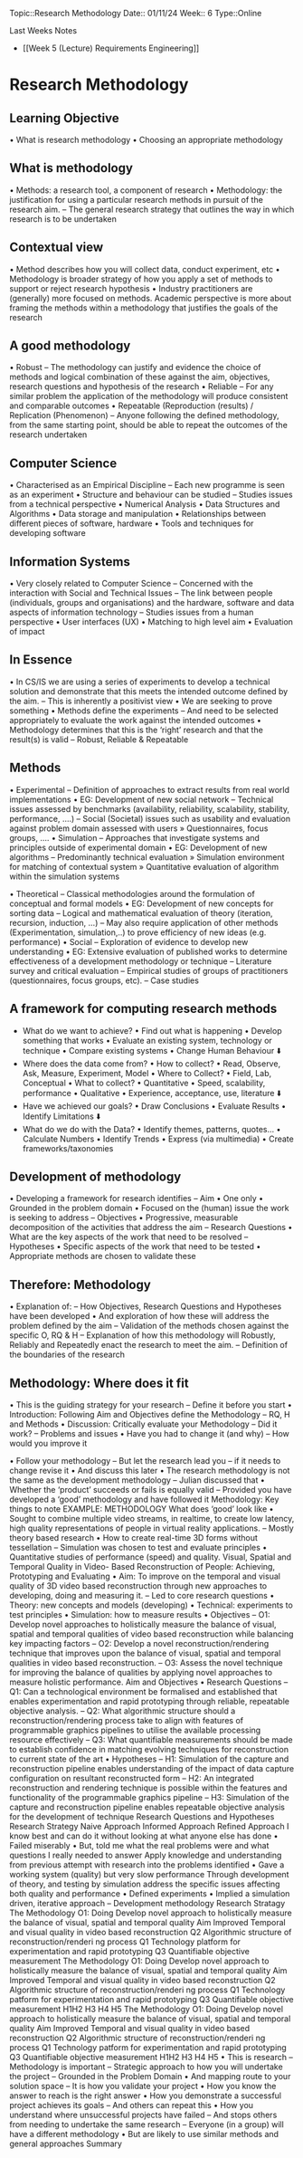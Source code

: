 
 Topic::Research Methodology
 Date:: 01/11/24
 Week:: 6
 Type::Online

 Last Weeks Notes
 - [[Week 5 (Lecture) Requirements Engineering]]
# Research Methodology

## Learning Objective
• What is research methodology
• Choosing an appropriate methodology

## What is methodology
• Methods: a research tool, a component of research
• Methodology: the justification for using a particular research methods in pursuit of the research aim.
	– The general research strategy that outlines the way in which research is to be undertaken

## Contextual view
• Method describes how you will collect data, conduct experiment, etc
• Methodology is broader strategy of how you apply a set of methods to support or reject research hypothesis
• Industry practitioners are (generally) more focused on methods. Academic perspective is more about framing the methods within a methodology that justifies the goals of the research



## A good methodology
• Robust
	– The methodology can justify and evidence the choice of methods and logical combination of these against the aim, objectives, research questions and hypothesis of the research
• Reliable
	– For any similar problem the application of the methodology will produce consistent and comparable outcomes
• Repeatable (Reproduction (results) / Replication (Phenomenon)
	– Anyone following the defined methodology, from the same starting point, should be able to repeat the outcomes of the research undertaken

## Computer Science
• Characterised as an Empirical Discipline
	– Each new programme is seen as an experiment
• Structure and behaviour can be studied
	– Studies issues from a technical perspective
• Numerical Analysis
• Data Structures and Algorithms
• Data storage and manipulation
• Relationships between different pieces of software, hardware
• Tools and techniques for developing software


## Information Systems
• Very closely related to Computer Science
	– Concerned with the interaction with Social and Technical Issues
	– The link between people (individuals, groups and organisations) and the hardware, software and data aspects of information technology
	– Studies issues from a human perspective
• User interfaces (UX)
• Matching to high level aim
• Evaluation of impact

## In Essence
• In CS/IS we are using a series of experiments to develop a technical solution and demonstrate that this meets the intended outcome defined by the aim.
	– This is inherently a positivist view
• We are seeking to prove something
• Methods define the experiments
	– And need to be selected appropriately to evaluate the work against the intended outcomes
• Methodology determines that this is the ‘right’ research and that the result(s) is valid
	– Robust, Reliable & Repeatable

## Methods
• Experimental
	– Definition of approaches to extract results from real world implementations
		• EG: Development of new social network
			– Technical issues assessed by benchmarks (availability, reliability, scalability, stability, performance, ….)
			– Social (Societal) issues such as usability and evaluation against problem domain assessed with users
				» Questionnaires, focus groups, ….
• Simulation
	– Approaches that investigate systems and principles outside of experimental domain
		• EG: Development of new algorithms
			– Predominantly technical evaluation
				» Simulation environment for matching of contextual system
				» Quantitative evaluation of algorithm within the simulation systems

• Theoretical
	– Classical methodologies around the formulation of conceptual and formal models
		• EG: Development of new concepts for sorting data
			– Logical and mathematical evaluation of theory (iteration, recursion, induction, …)
			– May also require application of other methods (Experimentation, simulation,..) to prove efficiency of new ideas (e.g. performance)
• Social
	– Exploration of evidence to develop new understanding
	• EG: Extensive evaluation of published works to determine effectiveness of a development methodology or technique
		– Literature survey and critical evaluation
		– Empirical studies of groups of practitioners (questionnaires, focus groups, etc).
		– Case studies

## A framework for computing research methods
- What do we want to achieve?
	• Find out what is happening
	• Develop something that works
	• Evaluate an existing system, technology or technique
	• Compare existing systems
	• Change Human Behaviour
			⬇️
- Where does the data come from?
	• How to collect?
		• Read, Observe, Ask, Measure, Experiment, Model
	• Where to Collect?
		• Field, Lab, Conceptual
	• What to collect?
		• Quantitative
			• Speed, scalability, performance
		• Qualitative
			• Experience, acceptance, use, literature
			⬇️
- Have we achieved our goals?
	• Draw Conclusions
	• Evaluate Results
	• Identify Limitations
			⬇️
- What do we do with the Data?
	• Identify themes, patterns, quotes…
	• Calculate Numbers
	• Identify Trends
	• Express (via multimedia)
	• Create frameworks/taxonomies
	
## Development of methodology
• Developing a framework for research identifies
	– Aim
		• One only
		• Grounded in the problem domain
		• Focused on the (human) issue the work is seeking to address
	– Objectives
		• Progressive, measurable decomposition of the activities that address the aim
	– Research Questions
		• What are the key aspects of the work that need to be resolved
	– Hypotheses
		• Specific aspects of the work that need to be tested
		• Appropriate methods are chosen to validate these

## Therefore: Methodology
• Explanation of:
	– How Objectives, Research Questions and Hypotheses have been developed
		• And exploration of how these will address the problem defined by the aim
	– Validation of the methods chosen against the specific O, RQ & H
	– Explanation of how this methodology will Robustly, Reliably and Repeatedly enact the research to meet the aim.
	– Definition of the boundaries of the research

## Methodology: Where does it fit
• This is the guiding strategy for your research
	– Define it before you start
• Introduction: Following Aim and Objectives define the Methodology
	– RQ, H and Methods
• Discussion: Critically evaluate your Methodology
	– Did it work?
	– Problems and issues
• Have you had to change it (and why)
	– How would you improve it


• Follow your methodology
	– But let the research lead you – if it needs to change revise it
• And discuss this later
• The research methodology is not the same as the development methodology
	– Julian discussed that
• Whether the ‘product’ succeeds or fails is equally valid
– Provided you have developed a ‘good’ methodology and have followed it
Methodology: Key things to
note
EXAMPLE: METHODOLOGY
What does ‘good’ look like
• Sought to combine multiple video streams, in
realtime, to create low latency, high quality
representations of people in virtual reality
applications.
– Mostly theory based research
• How to create real-time 3D forms without tessellation
– Simulation was chosen to test and evaluate principles
• Quantitative studies of performance (speed) and quality.
Visual, Spatial and Temporal Quality in Video-
Based Reconstruction of People: Achieving,
Prototyping and Evaluating
• Aim: To improve on the temporal and visual quality of 3D video based
reconstruction through new approaches to developing, doing and
measuring it.
– Led to core research questions
• Theory: new concepts and models (developing)
• Technical: experiments to test principles
• Simulation: how to measure results
• Objectives
– O1: Develop novel approaches to holistically measure the balance of visual,
spatial and temporal qualities of video based reconstruction while balancing key
impacting factors
– O2: Develop a novel reconstruction/rendering technique that improves upon the
balance of visual, spatial and temporal qualities in video based reconstruction.
– O3: Assess the novel technique for improving the balance of qualities by
applying novel approaches to measure holistic performance.
Aim and Objectives
• Research Questions
– Q1: Can a technological environment be formalised and established that enables
experimentation and rapid prototyping through reliable, repeatable objective analysis.
– Q2: What algorithmic structure should a reconstruction/rendering process take to align with
features of programmable graphics pipelines to utilise the available processing resource
effectively
– Q3: What quantifiable measurements should be made to establish confidence in matching
evolving techniques for reconstruction to current state of the art
• Hypotheses
– H1: Simulation of the capture and reconstruction pipeline enables understanding of the
impact of data capture configuration on resultant reconstructed form
– H2: An integrated reconstruction and rendering technique is possible within the features and
functionality of the programmable graphics pipeline
– H3: Simulation of the capture and reconstruction pipeline enables repeatable objective
analysis for the development of technique
Research Questions and
Hypotheses
Research Strategy
Naive Approach
Informed Approach
Refined Approach
I know best and can do it without looking at what
anyone else has done
• Failed miserably
• But, told me what the real problems were and what
questions I really needed to answer
Apply knowledge and understanding from previous
attempt with research into the problems identified
• Gave a working system (quality) but very slow
performance
Through development of theory, and testing by
simulation address the specific issues affecting both
quality and performance
• Defined experiments
• Implied a simulation driven, iterative approach
– Development methodology
Research Stratagy
The Methodology
O1: Doing
Develop novel approach to holistically measure
the balance of visual, spatial and temporal
quality
Aim
Improved Temporal
and visual quality in
video based
reconstruction
Q2
Algorithmic structure
of
reconstruction/renderi
ng process
Q1
Technology
platform for
experimentation
and rapid
prototyping
Q3
Quantifiable
objective
measurement
The Methodology
O1: Doing
Develop novel approach to holistically measure
the balance of visual, spatial and temporal
quality
Aim
Improved Temporal
and visual quality in
video based
reconstruction
Q2
Algorithmic structure
of
reconstruction/renderi
ng process
Q1
Technology
patform for
experimentation
and rapid
prototyping
Q3
Quantifiable
objective
measurement
H1H2
H3
H4 H5
The Methodology
O1: Doing
Develop novel approach to holistically measure
the balance of visual, spatial and temporal
quality
Aim
Improved Temporal
and visual quality in
video based
reconstruction
Q2
Algorithmic structure
of
reconstruction/renderi
ng process
Q1
Technology
patform for
experimentation
and rapid
prototyping
Q3
Quantifiable
objective
measurement
H1H2
H3
H4 H5
• This is research – Methodology is important
– Strategic approach to how you will undertake the project
– Grounded in the Problem Domain
• And mapping route to your solution space
– It is how you validate your project
• How you know the answer to reach is the right answer
• How you demonstrate a successful project achieves its goals
– And others can repeat this
• How you understand where unsuccessful projects have failed
– And stops others from needing to undertake the same research
– Everyone (in a group) will have a different methodology
• But are likely to use similar methods and general approaches
Summary